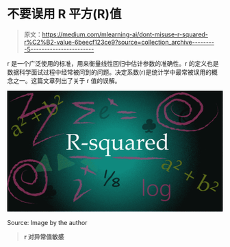 # 不要误用 R 平方(R)值

> 原文：<https://medium.com/mlearning-ai/dont-misuse-r-squared-r%C2%B2-value-6beecf123ce9?source=collection_archive---------5----------------------->

r 是一个广泛使用的标准，用来衡量线性回归中估计参数的准确性。r 的定义也是数据科学面试过程中经常被问到的问题。决定系数(r)是统计学中最常被误用的概念之一。这篇文章列出了关于 r 值的误解。

![](img/dba763c7632ec4374a9967cf0868a4e1.png)

Source: Image by the author

> **r 对异常值敏感**